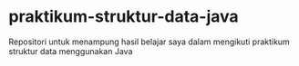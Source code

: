 # praktikum-struktur-data-java
Repositori untuk menampung hasil belajar saya dalam mengikuti praktikum struktur data menggunakan Java
